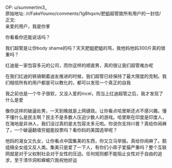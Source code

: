 
OP: u/summertim3_  
原始地址: /r/FakeYoumo/comments/1g8hqxm/肥蛆超管致所有用户的一封信/  
正文:  
亲爱的用户，我是你爹

你看看你还能说话吗？

我们超管是让你body shame的吗？天天肥蛆肥蛆的骂，我他妈他妈300斤真的很重吗？

红迪是一家包容多元的公司，而你这样的顺直男，真的很让我们超管难办呢

在我们红迪的铁骑朝着迪友推进的时候，我们超管已经保持了最大限度的克制。我们相信所有的用户都是可以教化的，都可以发现一个真正的自我

我之前也是一个牛子很软，又没人爱的incel，而当上红迪超管之后，我才发现了什么是爱

像你这样的破逼处男，一天到晚就是上网键政。让你看点哈里斯还点不感兴趣。懂不懂什么是民主啊？民主不是多数人压迫少数人的游戏。哈里斯在印度是印度人，在海地是非洲人，我们没过真的是太包容太多元啦。你说你支持川普？真给你闹麻了，一个破逼翻墙穷蛆能投票吗？看你妈的美国选举呢？

他妈的渴女又仇女，让你看点中国集美的东西，你又立马举报。真给你闹麻了。鹅组搞全女组又反人类。集美只是爱了一下人，有你们小屌子爱猫严重吗？整个互联网就是对于父权制社会对于女性的压迫。任何规则都不能阻止女性对于自由的追求，至于清华洞和蝾螈穴我祝他好运

